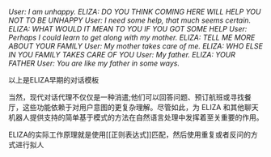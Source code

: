 *User: I am unhappy.* 
*ELIZA: DO YOU THINK COMING HERE WILL HELP YOU NOT TO BE UNHAPPY* 
*User: I need some help, that much seems certain.* 
*ELIZA: WHAT WOULD IT MEAN TO YOU IF YOU GOT SOME HELP*
*User: Perhaps I could learn to get along with my mother.* 
*ELIZA: TELL ME MORE ABOUT YOUR FAMILY* 
*User: My mother takes care of me. 
ELIZA:* *WHO ELSE IN YOU FAMILY TAKES CARE OF YOU
User:* *My father. 
ELIZA: YOUR FATHER User: You are like my father in some ways.*

以上是ELIZA早期的对话模板

当然，现代对话代理不仅仅是一种消遣;他们可以回答问题、预订航班或寻找餐厅，这些功能依赖于对用户意图的更复杂理解。尽管如此，为 ELIZA 和其他聊天机器人提供支持的简单基于模式的方法在自然语言处理中发挥着至关重要的作用。

ELIZA的实际工作原理就是使用[[正则表达式]]匹配，然后使用重复或者反问的方式进行拟人